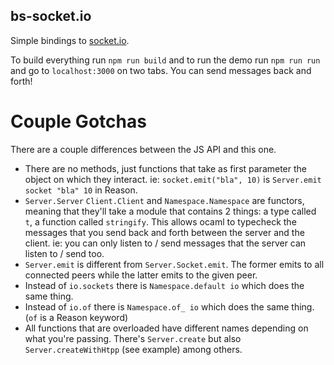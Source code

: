 bs-socket.io
---
Simple bindings to [socket.io](https://socket.io/).

To build everything run `npm run build` and to run the demo run `npm run run` and go to `localhost:3000` on two tabs. You can send messages back and forth!

# Couple Gotchas
There are a couple differences between the JS API and this one.

- There are no methods, just functions that take as first parameter the object on which they interact. ie: `socket.emit("bla", 10)` is `Server.emit socket "bla" 10` in Reason.
- `Server.Server` `Client.Client` and `Namespace.Namespace` are functors, meaning that they'll take a module that contains 2 things: a type called `t`, a function called `stringify`. This allows ocaml to typecheck the messages that you send back and forth between the server and the client. ie: you can only listen to / send messages that the server can listen to / send too.
- `Server.emit` is different from `Server.Socket.emit`. The former emits to all connected peers while the latter emits to the given peer.
- Instead of `io.sockets` there is `Namespace.default io` which does the same thing.
- Instead of `io.of` there is `Namespace.of_ io` which does the same thing. (`of` is a Reason keyword)
- All functions that are overloaded have different names depending on what you're passing. There's `Server.create` but also `Server.createWithHtpp` (see example) among others.
